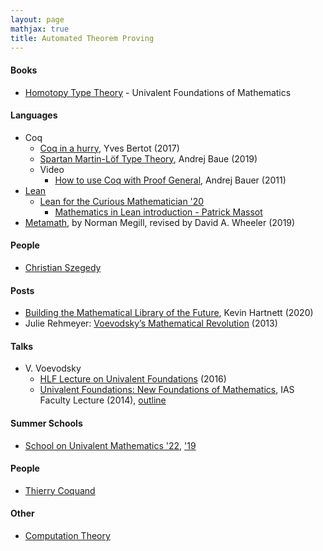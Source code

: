 ```yaml
---
layout: page
mathjax: true
title: Automated Theorem Proving
---
```

#### Books
* [Homotopy Type Theory](https://hott.github.io/book/nightly/hott-online-1274-gd98a32f.pdf) - Univalent Foundations of Mathematics

#### Languages
* Coq
  * [Coq in a hurry](https://cel.archives-ouvertes.fr/inria-00001173v6/document), Yves Bertot (2017)
  * [Spartan Martin-Löf Type Theory](https://unimath.github.io/Schools/2019-04-Birmingham/Part1_Spartan_Type_Theory/Spartan-Type-Theory.pdf), Andrej Baue (2019)
  * Video
    * [How to use Coq with Proof General](https://www.youtube.com/watch?v=l6zqLJQCnzo), Andrej Bauer (2011)
* [Lean](https://en.wikipedia.org/wiki/Lean_(proof_assistant))
  * [Lean for the Curious Mathematician '20](https://www.youtube.com/watch?v=8mVOIGW5US4&list=PLlF-CfQhukNlxexiNJErGJd2dte_J1t1N&index=1)
    * [Mathematics in Lean introduction - Patrick Massot](https://www.youtube.com/watch?v=lw8EfTmWzRU&list=PLlF-CfQhukNlxexiNJErGJd2dte_J1t1N&index=4)
* [Metamath](http://us.metamath.org/downloads/metamath.pdf), by Norman Megill, revised by David A. Wheeler (2019)

#### People
* [Christian Szegedy](https://research.google/people/ChristianSzegedy/)

#### Posts
* [Building the Mathematical Library of the Future](https://www.quantamagazine.org/building-the-mathematical-library-of-the-future-20201001/), Kevin Hartnett (2020)
* Julie Rehmeyer: [Voevodsky’s Mathematical Revolution](https://blogs.scientificamerican.com/guest-blog/voevodskye28099s-mathematical-revolution/) (2013)

#### Talks
* V. Voevodsky
  * [HLF Lecture on Univalent Foundations](https://www.youtube.com/watch?v=gOBqROtRoPA) (2016)
  * [Univalent Foundations: New Foundations of Mathematics](https://www.youtube.com/watch?v=E9RiR9AcXeE), IAS Faculty Lecture (2014), [outline](https://www.ias.edu/ideas/2014/voevodsky-origins)

#### Summer Schools
* [School on Univalent Mathematics '22](https://unimath.github.io/cortona2022/), ['19](https://unimath.github.io/Schools/)

#### People
* [Thierry Coquand](http://www.cse.chalmers.se/~coquand/)


#### Other
* [Computation Theory](computation_theory.md)

